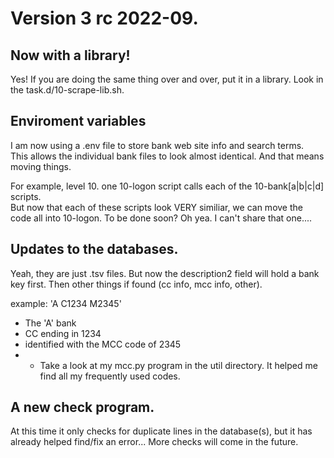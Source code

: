 # Version 3 rc 2022-09.

## Now with a library!

  Yes!  If you are doing the same thing over and over, put it in a library.  Look in the task.d/10-scrape-lib.sh.
  
## Enviroment variables

  I am now using a .env file to store bank web site info and search terms.  
  This allows the individual bank files to look almost identical.  And that means moving things.  
  
  For example, level 10.  one 10-logon script calls each of the 10-bank[a|b|c|d] scripts.  
  But now that each of these scripts look VERY similiar, we can move the code all into 10-logon.
  To be done soon?  Oh yea.  I can't share that one....
  
## Updates to the databases.

  Yeah, they are just .tsv files.  But now the description2 field will hold a bank key first. 
  Then other things if found (cc info, mcc info, other).
  
  example: 'A C1234 M2345'
  * The 'A' bank
  * CC ending in 1234
  * identified with the MCC code of 2345
  * * Take a look at my mcc.py program in the util directory.  It helped me find all my frequently used codes.
  
## A new check program.

  At this time it only checks for duplicate lines in the database(s), 
  but it has already helped find/fix an error...  More checks will come in the future.
  
